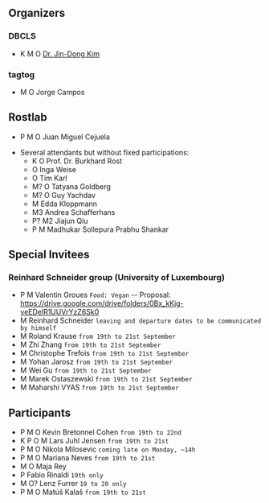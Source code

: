 ## Organizers

### DBCLS

* K M O [Dr. Jin-Dong Kim](http://data.dbcls.jp/~jdkim/)

### tagtog

* M O Jorge Campos

## Rostlab

* P M O Juan Miguel Cejuela
- Several attendants but without fixed participations:
    - K O Prof. Dr. Burkhard Rost
    - O Inga Weise
    - O Tim Karl
    - M? O Tatyana Goldberg
    - M? O Guy Yachdav
    - M Edda Kloppmann
    - M3 Andrea Schafferhans
    - P? M2 Jiajun Qiu
    - P M Madhukar Sollepura Prabhu Shankar


## Special Invitees

### Reinhard Schneider group (University of Luxembourg)

* P M Valentin Groues `Food: Vegan` -- Proposal: https://drive.google.com/drive/folders/0Bx_kKjg-yeEDelR1UUVrYzZ6Sk0
* M Reinhard Schneider `leaving and departure dates to be communicated by himself`
* M Roland Krause `from 19th to 21st September`
* M Zhi Zhang `from 19th to 21st September`
* M Christophe Trefois `from 19th to 21st September`
* M Yohan Jarosz `from 19th to 21st September`
* M Wei Gu `from 19th to 21st September`
* M Marek Ostaszewski `from 19th to 21st September`
* M Maharshi VYAS `from 19th to 21st September`


## Participants

* P M O Kevin Bretonnel Cohen `from 19th to 22nd`
* K P O M Lars Juhl Jensen `from 19th to 21st`
* P M O Nikola Milosevic `coming late on Monday, ~14h`
* P M O Mariana Neves `from 19th to 21st`
* M O Maja Rey
* P Fabio Rinaldi `19th only`
* M O? Lenz Furrer `19 to 20 only`
* P M O Matúš Kalaš `from 19th to 21st`
